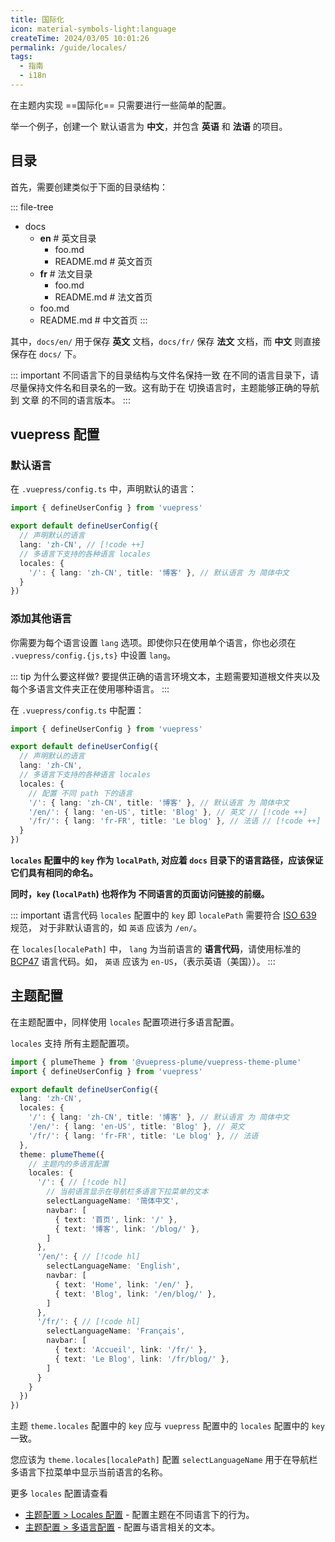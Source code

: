```yaml
---
title: 国际化
icon: material-symbols-light:language
createTime: 2024/03/05 10:01:26
permalink: /guide/locales/
tags:
  - 指南
  - i18n
---
```


在主题内实现 ==国际化== 只需要进行一些简单的配置。

举一个例子，创建一个 默认语言为 **中文**，并包含 **英语** 和 **法语** 的项目。

## 目录

首先，需要创建类似于下面的目录结构：

::: file-tree

- docs
  - **en**  \# 英文目录
    - foo.md
    - README.md  \# 英文首页
  - **fr**  \# 法文目录
    - foo.md
    - README.md  \# 法文首页
  - foo.md
  - README.md  \# 中文首页
:::

其中，`docs/en/` 用于保存 **英文** 文档，`docs/fr/` 保存 **法文** 文档，而 **中文** 则直接保存在 `docs/` 下。

::: important 不同语言下的目录结构与文件名保持一致
在不同的语言目录下，请尽量保持文件名和目录名的一致。这有助于在 切换语言时，主题能够正确的导航到 文章
的不同的语言版本。
:::

## vuepress 配置

### 默认语言

在 `.vuepress/config.ts` 中，声明默认的语言：

```ts title=".vuepress/config.ts"
import { defineUserConfig } from 'vuepress'

export default defineUserConfig({
  // 声明默认的语言
  lang: 'zh-CN', // [!code ++]
  // 多语言下支持的各种语言 locales
  locales: {
    '/': { lang: 'zh-CN', title: '博客' }, // 默认语言 为 简体中文
  }
})
```

### 添加其他语言

你需要为每个语言设置 `lang` 选项。即使你只在使用单个语言，你也必须在 `.vuepress/config.{js,ts}` 中设置 `lang`。

::: tip 为什么要这样做?
要提供正确的语言环境文本，主题需要知道根文件夹以及每个多语言文件夹正在使用哪种语言。
:::

在 `.vuepress/config.ts` 中配置：

```ts title=".vuepress/config.ts"
import { defineUserConfig } from 'vuepress'

export default defineUserConfig({
  // 声明默认的语言
  lang: 'zh-CN',
  // 多语言下支持的各种语言 locales
  locales: {
    // 配置 不同 path 下的语言
    '/': { lang: 'zh-CN', title: '博客' }, // 默认语言 为 简体中文
    '/en/': { lang: 'en-US', title: 'Blog' }, // 英文 // [!code ++]
    '/fr/': { lang: 'fr-FR', title: 'Le blog' }, // 法语 // [!code ++]
  }
})
```

**`locales` 配置中的 `key` 作为 `localPath`, 对应着 `docs` 目录下的语言路径，应该保证它们具有相同的命名。**

**同时，`key` (`localPath`) 也将作为 不同语言的页面访问链接的前缀。**

::: important 语言代码
`locales` 配置中的 `key` 即 `localePath` 需要符合 [ISO 639](https://zh.wikipedia.org/wiki/ISO_639-1) 规范，
对于非默认语言的，如 `英语` 应该为 `/en/`。

在 `locales[localePath]` 中， `lang` 为当前语言的 **语言代码**，请使用标准的 [BCP47](https://www.ietf.org/rfc/bcp/bcp47.txt) 语言代码。如， `英语` 应该为 `en-US`，（表示英语（美国））。
:::

## 主题配置

在主题配置中，同样使用 `locales` 配置项进行多语言配置。

`locales` 支持 所有主题配置项。

```ts title=".vuepress/config.ts"
import { plumeTheme } from '@vuepress-plume/vuepress-theme-plume'
import { defineUserConfig } from 'vuepress'

export default defineUserConfig({
  lang: 'zh-CN',
  locales: {
    '/': { lang: 'zh-CN', title: '博客' }, // 默认语言 为 简体中文
    '/en/': { lang: 'en-US', title: 'Blog' }, // 英文
    '/fr/': { lang: 'fr-FR', title: 'Le blog' }, // 法语
  },
  theme: plumeTheme({
    // 主题内的多语言配置
    locales: {
      '/': { // [!code hl]
        // 当前语言显示在导航栏多语言下拉菜单的文本
        selectLanguageName: '简体中文',
        navbar: [
          { text: '首页', link: '/' },
          { text: '博客', link: '/blog/' },
        ]
      },
      '/en/': { // [!code hl]
        selectLanguageName: 'English',
        navbar: [
          { text: 'Home', link: '/en/' },
          { text: 'Blog', link: '/en/blog/' },
        ]
      },
      '/fr/': { // [!code hl]
        selectLanguageName: 'Français',
        navbar: [
          { text: 'Accueil', link: '/fr/' },
          { text: 'Le Blog', link: '/fr/blog/' },
        ]
      }
    }
  })
})
```

主题 `theme.locales` 配置中的 `key` 应与 `vuepress` 配置中的 `locales` 配置中的 `key` 一致。

您应该为 `theme.locales[localePath]` 配置 `selectLanguageName` 用于在导航栏多语言下拉菜单中显示当前语言的名称。

更多 `locales` 配置请查看

- [主题配置 > Locales 配置](../../config/主题配置.md#locale-配置) - 配置主题在不同语言下的行为。
- [主题配置 > 多语言配置](../../config/多语言配置.md) - 配置与语言相关的文本。
